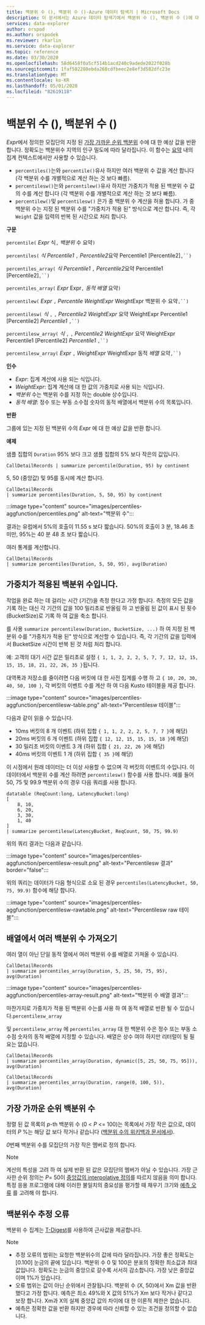 ```yaml
---
title: 백분위 수 (), 백분위 수 ()-Azure 데이터 탐색기 | Microsoft Docs
description: 이 문서에서는 Azure 데이터 탐색기에서 백분위 수 (), 백분위 수 ()에 대해 설명 합니다.
services: data-explorer
author: orspod
ms.author: orspodek
ms.reviewer: rkarlin
ms.service: data-explorer
ms.topic: reference
ms.date: 03/30/2020
ms.openlocfilehash: 58d6458f0a5cf514b1acd240c9adede2022f028b
ms.sourcegitcommit: 1faf502280ebda268cdfbeec2e8ef3d582dfc23e
ms.translationtype: MT
ms.contentlocale: ko-KR
ms.lasthandoff: 05/01/2020
ms.locfileid: "82619118"
---
```

# <a name="percentile-percentiles"></a>백분위 수 (), 백분위 수 ()

*Expr*에서 정의한 모집단의 지정 된 [가장 가까운 순위 백분위](#nearest-rank-percentile) 수에 대 한 예상 값을 반환 합니다. 정확도는 백분위수 지역의 인구 밀도에 따라 달라집니다. 이 함수는 [요약](summarizeoperator.md) 내의 집계 컨텍스트에서만 사용할 수 있습니다.

* `percentiles()`는와 `percentile()`유사 하지만 여러 백분위 수 값을 계산 합니다 (각 백분위 수를 개별적으로 계산 하는 것 보다 빠름).
* `percentilesw()`는와 `percentilew()`유사 하지만 가중치가 적용 된 백분위 수 값의 수를 계산 합니다 (각 백분위 수를 개별적으로 계산 하는 것 보다 빠름).
* `percentilew()`및 `percentilesw()` 은가 중 백분위 수 계산을 허용 합니다. 가 중 백분위 수는 지정 된 백분위 수를 "가중치가 적용 된" 방식으로 계산 합니다. 즉, 각 `Weight` 값을 입력의 반복 된 시간으로 처리 합니다.

**구문**

`percentile(` *Expr* 식`,` *백분위* 수 요약`)`

`percentiles(` *식* *Percentile1* `,` *Percentile2*요약 Percentile1 [Percentile2]`,``)`

`percentiles_array(` *식* *Percentile1* `,` *Percentile2*요약 Percentile1 [Percentile2]`,``)`

`percentiles_array(` *Expr* Expr`,` *동적 배열* 요약`)`

`percentilew(` *Expr* `,` *Percentile* *WeightExpr* WeightExpr 백분위 수 요약`,``)`

`percentilesw(` *식* `,` `,` *Percentile2* *WeightExpr* 요약 WeightExpr Percentile1 [Percentile2] *Percentile1* `,``)`

`percentilesw_array(` *식* `,` `,` *Percentile2* *WeightExpr* 요약 WeightExpr Percentile1 [Percentile2] *Percentile1* `,``)`

`percentilesw_array(` *Expr* `,` *WeightExpr* WeightExpr 동적 *배열* 요약`,``)`

**인수**

* *Expr*: 집계 계산에 사용 되는 식입니다.
* *WeightExpr*: 집계 계산에 대 한 값의 가중치로 사용 되는 식입니다.
* *백분위* 수는 백분위 수를 지정 하는 double 상수입니다.
* *동적 배열*: 정수 또는 부동 소수점 숫자의 동적 배열에서 백분위 수의 목록입니다.

**반환**

그룹에 있는 지정 된 백분위 수의 *Expr* 에 대 한 예상 값을 반환 합니다. 

**예제**

샘플 집합의 `Duration` 95% 보다 크고 샘플 집합의 5% 보다 작은의 값입니다.

```kusto
CallDetailRecords | summarize percentile(Duration, 95) by continent
```

5, 50 (중앙값) 및 95를 동시에 계산 합니다.

```kusto
CallDetailRecords 
| summarize percentiles(Duration, 5, 50, 95) by continent
```

:::image type="content" source="images/percentiles-aggfunction/percentiles.png" alt-text="백분위 수":::

결과는 유럽에서 5%의 호출이 11.55 s 보다 짧습니다. 50%의 호출이 3 분, 18.46 초 미만, 95%는 40 분 48 초 보다 짧습니다.

여러 통계를 계산합니다.

```kusto
CallDetailRecords 
| summarize percentiles(Duration, 5, 50, 95), avg(Duration)
```

## <a name="weighted-percentiles"></a>가중치가 적용된 백분위 수입니다.

작업을 완료 하는 데 걸리는 시간 (기간)을 측정 한다고 가정 합니다. 측정의 모든 값을 기록 하는 대신 각 기간의 값을 100 밀리초로 반올림 하 고 반올림 된 값이 표시 된 횟수 (BucketSize)로 기록 하 여 값을 축소 합니다.

를 사용 `summarize percentilesw(Duration, BucketSize, ...)` 하 여 지정 된 백분위 수를 "가중치가 적용 된" 방식으로 계산할 수 있습니다. 즉, 각 기간의 값을 입력에서 BucketSize 시간이 반복 된 것 처럼 처리 합니다.

예: 고객의 대기 시간 값은 밀리초로 설정 `{ 1, 1, 2, 2, 2, 5, 7, 7, 12, 12, 15, 15, 15, 18, 21, 22, 26, 35 }`됩니다.

대역폭과 저장소를 줄이려면 다음 버킷에 대 한 사전 집계를 수행 하 고 `{ 10, 20, 30, 40, 50, 100 }`, 각 버킷의 이벤트 수를 계산 하 여 다음 Kusto 테이블을 제공 합니다.

:::image type="content" source="images/percentiles-aggfunction/percentilesw-table.png" alt-text="Percentilesw 테이블":::

다음과 같이 읽을 수 있습니다.
 * 10ms 버킷의 8 개 이벤트 (하위 집합 `{ 1, 1, 2, 2, 2, 5, 7, 7 }`에 해당)
 * 20ms 버킷의 6 개 이벤트 (하위 집합 `{ 12, 12, 15, 15, 15, 18 }`에 해당)
 * 30 밀리초 버킷의 이벤트 3 개 (하위 집합 `{ 21, 22, 26 }`에 해당)
 * 40ms 버킷의 이벤트 1 개 (하위 집합 `{ 35 }`에 해당)

이 시점에서 원래 데이터는 더 이상 사용할 수 없으며 각 버킷의 이벤트의 수입니다. 이 데이터에서 백분위 수를 계산 하려면 `percentilesw()` 함수를 사용 합니다. 예를 들어 50, 75 및 99.9 백분위 수의 경우 다음 쿼리를 사용 합니다. 

```kusto
datatable (ReqCount:long, LatencyBucket:long) 
[ 
    8, 10, 
    6, 20, 
    3, 30, 
    1, 40 
]
| summarize percentilesw(LatencyBucket, ReqCount, 50, 75, 99.9) 
```

위의 쿼리 결과는 다음과 같습니다.


:::image type="content" source="images/percentiles-aggfunction/percentilesw-result.png" alt-text="Percentilesw 결과" border="false":::


위의 쿼리는 데이터가 다음 형식으로 소요 된 경우 `percentiles(LatencyBucket, 50, 75, 99.9)` 함수에 해당 합니다.

:::image type="content" source="images/percentiles-aggfunction/percentilesw-rawtable.png" alt-text="Percentilesw raw 테이블":::

## <a name="getting-multiple-percentiles-in-an-array"></a>배열에서 여러 백분위 수 가져오기

여러 열이 아닌 단일 동적 열에서 여러 백분위 수를 배열로 가져올 수 있습니다. 

```kusto
CallDetailRecords 
| summarize percentiles_array(Duration, 5, 25, 50, 75, 95), avg(Duration)
```

:::image type="content" source="images/percentiles-aggfunction/percentiles-array-result.png" alt-text="백분위 수 배열 결과":::

마찬가지로 가중치가 적용 된 백분위 수는를 사용 하 여 동적 배열로 반환 될 수 있습니다.`percentilesw_array`

및 `percentilesw_array` 에 `percentiles_array` 대 한 백분위 수은 정수 또는 부동 소수점 숫자의 동적 배열에 지정할 수 있습니다. 배열은 상수 여야 하지만 리터럴이 될 필요는 없습니다.

```kusto
CallDetailRecords 
| summarize percentiles_array(Duration, dynamic([5, 25, 50, 75, 95])), avg(Duration)
```

```kusto
CallDetailRecords 
| summarize percentiles_array(Duration, range(0, 100, 5)), avg(Duration)
```

## <a name="nearest-rank-percentile"></a>가장 가까운 순위 백분위 수
정렬 된 값 목록의 *p*-th 백분위 수 (0 < *P* <= 100)는 목록에서 가장 작은 값으로, 데이터의 *P* %는 해당 값 보다 작거나 같습니다 ([백분위 수의 위키백과 문서에서](https://en.wikipedia.org/wiki/Percentile#The_Nearest_Rank_method)).

*0*번째 백분위 수를 모집단의 가장 작은 멤버로 정의 합니다.

>[!NOTE]
> 계산의 특성을 고려 하 여 실제 반환 된 값은 모집단의 멤버가 아닐 수 있습니다.
> 가장 근사한 순위 정의는 *P*= 50이 [중앙값의 interpolative 정의](https://en.wikipedia.org/wiki/Median)를 따르지 않음을 의미 합니다. 특정 응용 프로그램에 대해 이러한 불일치의 중요성을 평가할 때 채우기 크기와 [예측 오류](#estimation-error-in-percentiles) 를 고려해 야 합니다.

## <a name="estimation-error-in-percentiles"></a>백분위수 추정 오류

백분위 수 집계는 [T-Digest](https://github.com/tdunning/t-digest/blob/master/docs/t-digest-paper/histo.pdf)를 사용하여 근사값을 제공합니다. 

>[!NOTE]
> * 추정 오류의 범위는 요청한 백분위수의 값에 따라 달라집니다. 가장 좋은 정확도는 [0.100] 눈금의 끝에 있습니다. 백분위 수 0 및 100은 분포의 정확한 최소값과 최대값입니다. 정확도는 눈금의 중앙으로 갈수록 서서히 감소합니다. 가장 낮은 중앙값 이며 1%가 있습니다. 
> * 오류 범위는 값이 아닌 순위에서 관찰됩니다. 백분위 수 (X, 50)에서 Xm 값을 반환 했다고 가정 합니다. 예측은 최소 49%와 X 값의 51%가 Xm 보다 작거나 같다고 보장 합니다. Xm과 X의 실제 중앙값 값의 차이에 대 한 이론적 제한은 없습니다.
> * 예측은 정확한 값을 반환 하지만 경우에 따라 신뢰할 수 있는 조건을 정의할 수 없습니다.
